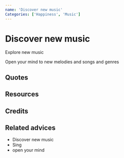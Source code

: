 ```yaml
---
name: 'Discover new music'
Categories: ['Happiness', 'Music']
---
```

# Discover new music

Explore new music

Open your mind to new melodies and songs and genres




## Quotes

## Resources

## Credits

## Related advices

- Discover new music
- Sing
-  open your mind

